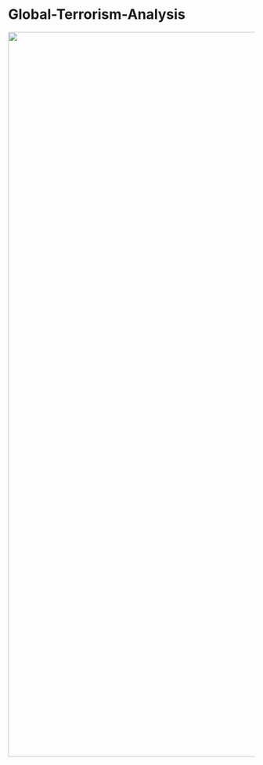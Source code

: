 # Global-Terrorism-Analysis
<img width="1478" src='https://www.google.com/url?sa=i&url=https%3A%2F%2Fblog.ipleaders.in%2Fterrorism-trials-law-life%2F&psig=AOvVaw0mamZG8tgXsRkZXENfhsZJ&ust=1676612069251000&source=images&cd=vfe&ved=0CBAQjRxqFwoTCMj2y-momf0CFQAAAAAdAAAAABAK'>
